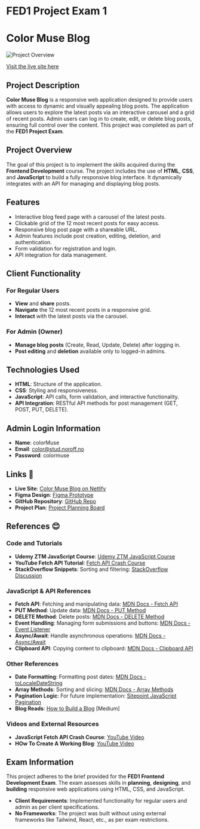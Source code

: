 # FED1 Project Exam 1

# Color Muse Blog


![Project Overview](https://i.postimg.cc/4NMFDNpV/project.jpg)


[Visit the live site here](https://color-muse-blog-project-exam-1.netlify.app/)

## Project Description

**Color Muse Blog** is a responsive web application designed to provide users with access to dynamic and visually appealing blog posts. The application allows users to explore the latest posts via an interactive carousel and a grid of recent posts. Admin users can log in to create, edit, or delete blog posts, ensuring full control over the content. This project was completed as part of the **FED1 Project Exam**.

## Project Overview

The goal of this project is to implement the skills acquired during the **Frontend Development** course. The project includes the use of **HTML**, **CSS**, and **JavaScript** to build a fully responsive blog interface. It dynamically integrates with an API for managing and displaying blog posts.

## Features

- Interactive blog feed page with a carousel of the latest posts.
- Clickable grid of the 12 most recent posts for easy access.
- Responsive blog post page with a shareable URL.
- Admin features include post creation, editing, deletion, and authentication.
- Form validation for registration and login.
- API integration for data management.

## Client Functionality

### For Regular Users
- **View** and **share** posts.
- **Navigate** the 12 most recent posts in a responsive grid.
- **Interact** with the latest posts via the carousel.

### For Admin (Owner)
- **Manage blog posts** (Create, Read, Update, Delete) after logging in.
- **Post editing** and **deletion** available only to logged-in admins.

## Technologies Used

- **HTML**: Structure of the application.
- **CSS**: Styling and responsiveness.
- **JavaScript**: API calls, form validation, and interactive functionality.
- **API Integration**: RESTful API methods for post management (GET, POST, PUT, DELETE).

## Admin Login Information

- **Name**: colorMuse
- **Email**: color@stud.noroff.no 
- **Password**: colormuse

## Links 🔗

- **Live Site**: [Color Muse Blog on Netlify](https://color-muse-blog-project-exam-1.netlify.app/)
- **Figma Design**: [Figma Prototype](https://www.figma.com/design/x5HWYrvYzliBv8n56oIKrj/Project-Exam-1?node-id=0-1&t=YkQnVU38o5pxEn29-1)
- **GitHub Repository**: [GitHub Repo](https://github.com/sanakhuram/FED-PE1-SanaKhuram-color-muse-blog-)
- **Project Plan**: [Project Planning Board](https://github.com/users/sanakhuram/projects/3)

## References 😊

### Code and Tutorials
- **Udemy ZTM JavaScript Course**: [Udemy ZTM JavaScript Course](https://www.udemy.com/course/the-complete-javascript-course/)
- **YouTube Fetch API Tutorial**: [Fetch API Crash Course](https://www.youtube.com/watch?v=cuEtnrL9-H0)
- **StackOverflow Snippets**: Sorting and filtering: [StackOverflow Discussion](https://stackoverflow.com/questions/63155747/sort-filter-multiple-arrays)

### JavaScript & API References
- **Fetch API**: Fetching and manipulating data: [MDN Docs - Fetch API](https://developer.mozilla.org/en-US/docs/Web/API/Fetch_API)
- **PUT Method**: Update data: [MDN Docs - PUT Method](https://developer.mozilla.org/en-US/docs/Web/HTTP/Methods/PUT)
- **DELETE Method**: Delete posts: [MDN Docs - DELETE Method](https://developer.mozilla.org/en-US/docs/Web/HTTP/Methods/DELETE)
- **Event Handling**: Managing form submissions and buttons: [MDN Docs - Event Listener](https://developer.mozilla.org/en-US/docs/Web/API/EventListener)
- **Async/Await**: Handle asynchronous operations: [MDN Docs - Async/Await](https://developer.mozilla.org/en-US/docs/Learn/JavaScript/Asynchronous/Async_await)
- **Clipboard API**: Copying content to clipboard: [MDN Docs - Clipboard API](https://developer.mozilla.org/en-US/docs/Web/API/Clipboard_API)

### Other References
- **Date Formatting**: Formatting post dates: [MDN Docs - toLocaleDateString](https://developer.mozilla.org/en-US/docs/Web/JavaScript/Reference/Global_Objects/Date/toLocaleDateString)
- **Array Methods**: Sorting and slicing: [MDN Docs - Array Methods](https://developer.mozilla.org/en-US/docs/Web/JavaScript/Reference/Global_Objects/Array)
- **Pagination Logic**: For future implementation: [Sitepoint JavaScript Pagination](https://www.sitepoint.com/pagination-javascript)
- **Blog Reads**: [How to Build a Blog](https://medium.com/@faizanmumtazwork/how-to-building-a-blog-in-js-node-ejs-and-html-css-as-a-beginner-d7b130d9f5c4) [Medium]


### Videos and External Resources
- **JavaScript Fetch API Crash Course**: [YouTube Video](https://www.youtube.com/watch?v=cuEtnrL9-H0)
- **HOw To Create A Working Blog**: [YouTube Video](https://www.youtube.com/watch?v=EK_emZ1_DGo)

## Exam Information

This project adheres to the brief provided for the **FED1 Frontend Development Exam**. The exam assesses skills in **planning**, **designing**, and **building** responsive web applications using HTML, CSS, and JavaScript.

- **Client Requirements**: Implemented functionality for regular users and admin as per client specifications.
- **No Frameworks**: The project was built without using external frameworks like Tailwind, React, etc., as per exam restrictions.

